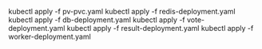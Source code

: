 kubectl apply -f pv-pvc.yaml
kubectl apply -f redis-deployment.yaml
kubectl apply -f db-deployment.yaml
kubectl apply -f vote-deployment.yaml
kubectl apply -f result-deployment.yaml
kubectl apply -f worker-deployment.yaml